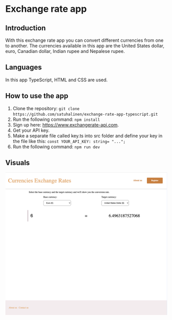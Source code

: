 # Exchange rate app

## Introduction

With this exchange rate app you can convert different currencies from one to another. The currencies available in this app are the United States dollar, euro, Canadian dollar, Indian rupee and Nepalese rupee.

## Languages

In this app TypeScript, HTML and CSS are used.

## How to use the app

1. Clone the repository:
   `git clone https://github.com/satuhalinen/exchange-rate-app-typescript.git`
2. Run the following command: `npm install`
3. Sign up here: https://www.exchangerate-api.com.
4. Get your API key.
5. Make a separate file called key.ts into src folder and define your key in the file like this: `const YOUR_API_KEY: string= "...";`
6. Run the following command: `npm run dev`

## Visuals

![App image](./public/image.png)

